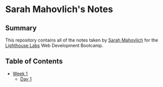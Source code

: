 # Sarah Mahovlich's Notes

## Summary
This repository contains all of the notes taken by [Sarah Mahovlich](https://github.com/SarahMahovlich) for the [Lighthouse Labs](https://www.lighthouselabs.ca/) Web Development Bootcamp.

## Table of Contents
* [Week 1](/Week1)
  * [Day 1](/Week1/Day1)


